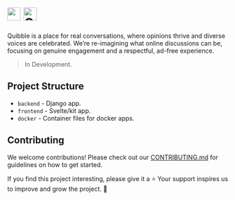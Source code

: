 # <img src="https://github.com/user-attachments/assets/951d56f0-9e93-44a4-8503-69ea35ba61ef" alt="" height="30" /> <img src="https://github.com/user-attachments/assets/136831ea-8d0b-42cd-8057-1485b26bcb57" alt="Quibble" height="30" />

Quibble is a place for real conversations, where opinions thrive and diverse voices are celebrated. We’re re-imagining what online discussions can be, focusing on genuine engagement and a respectful, ad-free experience.

> In Development.

## Project Structure

- `backend` - Django app.
- `frontend` - Svelte/kit app.
- `docker` - Container files for docker apps.

## Contributing

We welcome contributions! Please check out our [CONTRIBUTING.md](./CONTRIBUTING.md) for guidelines on how to get started.

If you find this project interesting, please give it a ⭐
Your support inspires us to improve and grow the project. 💖
